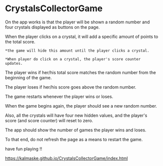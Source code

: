 # CrystalsCollectorGame

On the app works is that the player will be shown a random number and four crystals displayed as buttons on the page.

When the player clicks on a crystal, it will add a specific amount of points to the total score.

	*the game will hide this amount until the player clicks a crystal.

	*When player do click on a crystal, the player's score counter updates.

The player wins if her/his total score matches the random number from the beginning of the game.

The player loses if her/his score goes above the random number.

The game restarts whenever the player wins or loses.

When the game begins again, the player should see a new random number. 

Also, all the crystals will have four new hidden values, and the player's score (and score counter) will reset to zero.

The app should show the number of games the player wins and loses. 

To that end, do not refresh the page as a means to restart the game.

have fun playing !!

https://kalmaske.github.io/CrystalsCollectorGame/index.html
